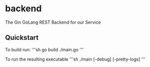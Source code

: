 # backend
The Gin GoLang REST Backend for our Service

## Quickstart

To build run:
'''sh
go build ./main.go
'''

To run the resulting executable
'''sh
./main [-debug] [-pretty-logs]
'''
